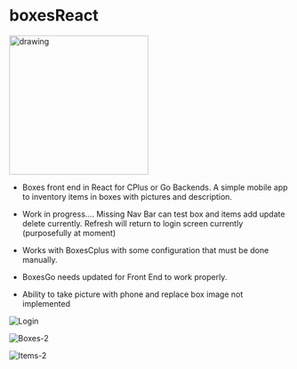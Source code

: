 # boxesReact


<img src="https://user-images.githubusercontent.com/3844301/170073844-9e893950-2ca9-4a53-a672-c6724f6de4ca.jpeg" alt="drawing" width="250"/>

- Boxes front end in React for CPlus or Go Backends.  A simple mobile app to inventory items in boxes with pictures and description.

- Work in progress.... Missing Nav Bar can test box and items add update delete currently.  Refresh will return to login screen currently (purposefully at moment)

- Works with BoxesCplus with some configuration that must be done manually.

- BoxesGo needs updated for Front End to work properly.
 
- Ability to take picture with phone and replace box image not implemented

![Login](https://user-images.githubusercontent.com/3844301/170075266-ab207f77-770b-422d-9df7-c1e2e239620d.png)

![Boxes-2](https://user-images.githubusercontent.com/3844301/170121575-70f5d158-46ad-420a-b6f6-43a4cb348277.png)

![Items-2](https://user-images.githubusercontent.com/3844301/170121592-50a147a9-5b33-4d80-b3a2-c10778e8c06c.png)





